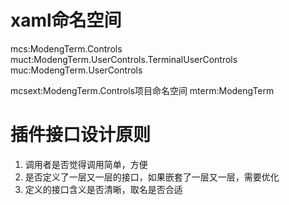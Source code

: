 # xaml命名空间

mcs:ModengTerm.Controls
muct:ModengTerm.UserControls.TerminalUserControls
muc:ModengTerm.UserControls

mcsext:ModengTerm.Controls项目命名空间
mterm:ModengTerm


# 插件接口设计原则

1. 调用者是否觉得调用简单，方便
2. 是否定义了一层又一层的接口，如果嵌套了一层又一层，需要优化
3. 定义的接口含义是否清晰，取名是否合适

